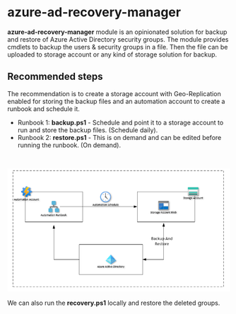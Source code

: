 # azure-ad-recovery-manager

**azure-ad-recovery-manager** module is an opinionated solution for backup and restore of Azure Active Directory security groups. The module provides cmdlets to backup the users & security groups in a file. Then the file can be uploaded to storage account or any kind of storage solution for backup. 

## Recommended steps

The recommendation is to create a storage account with Geo-Replication enabled for storing the backup files and an automation account to create a runbook and schedule it.

- Runbook 1: **backup.ps1** - Schedule and point it to a storage account to run and store the backup files. (Schedule daily).
- Runbook 2: **restore.ps1** - This is on demand and can be edited before running the runbook. (On demand).

</br>

![azure-ad-recovery-manager](./azure-ad-recovery-manager.PNG)

We can also run the **recovery.ps1** locally and restore the deleted groups.

